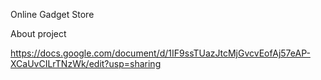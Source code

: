 Online Gadget Store

About project

https://docs.google.com/document/d/1IF9ssTUazJtcMjGvcvEofAj57eAP-XCaUvCILrTNzWk/edit?usp=sharing
